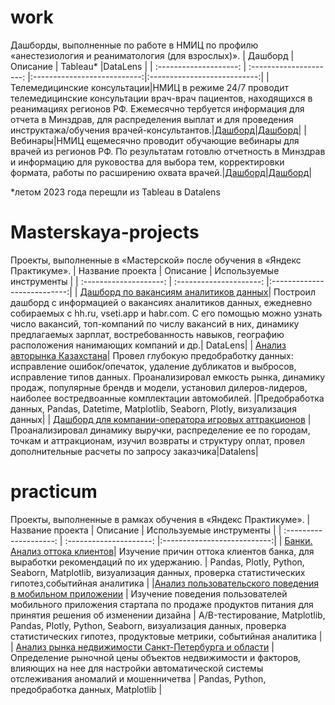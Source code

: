 # work
Дашборды, выполненные по работе в НМИЦ по профилю «анестезиология и реаниматология (для взрослых)».
| Дашборд  |     Описание      | Tableau*                     |DataLens                    |
| :--------------------: | :---------------------: |:---------------------------:|:---------------------------:|
|Телемедицинские консультации|НМИЦ в режиме 24/7 проводит телемедицинские консультации врач-врач пациентов, находящихся в реанимациях регионов РФ. Ежемесячно тербуется информация для отчета в Минздрав, для распределения выплат и для проведения инструктажа/обучения врачей-консультантов.|[Дашборд](https://public.tableau.com/views/2023_16861265772950/Dashboard1?:language=en-US&publish=yes&:display_count=n&:origin=viz_share_link)|[Дашборд](https://datalens.yandex/mgvj6trb4ocub)|
|Вебинары|НМИЦ ещемесячно проводит обучающие вебинары для врачей из регионов РФ. По результатам готовлю отчетность в Минздрав и информацию для руковоства для выбора тем, корректировки формата, работы по расширению охвата врачей.|[Дашборд](https://public.tableau.com/views/2023_16861184464870/Dashboard1?:language=en-US&:display_count=n&:origin=viz_share_link)|[Дашборд](https://datalens.yandex/qkk2smxfidgef)|

*летом 2023 года перещли из Tableau в Datalens 

# Masterskaya-projects
Проекты, выполненные в «Мастерской» после обучения в «Яндекс Практикуме».
| Название проекта             | Описание           | Используемые инструменты                    |
| :--------------------: | :---------------------: |:---------------------------:|
| [Дашборд по вакансиям аналитиков данных](https://datalens.yandex/2xnhehg8qs7mr)| Построил дашборд с информацией о вакансиях аналитиков данных, ежедневно собираемых с hh.ru, vseti.app и habr.com. С его помощью можно узнать число вакансий, топ-компаний по числу вакансий в них, динамику предлагаемых зарплат, востребованность навыков, географию расположения нанимающих компаний и др.| DataLens|
| [Анализ авторынка Казахстана](https://github.com/Yar-Shin/practicum/tree/main/cars_Kazakhstan_project)| Провел глубокую предобработку данных: исправление ошибок/опечаток, удаление дубликатов и выбросов, исправление типов данных. Проанализировал емкость рынка, динамику продаж, популярные брендв и модели, установил дилеров-лидеров, наиболее востредвоанные комплектации автомобилей. |Предобработка данных, Pandas, Datetime, Matplotlib, Seaborn, Plotly, визуализация данных|
| [Дашборд для компании-оператора игровых аттракционов](https://datalens.yandex/twr5045ls4lki) | Проанализировал динамику выручки, распределение ее по городам, точкам и аттракционам, изучил возвраты и структуру оплат, провел дополнительные расчеты по запросу заказчика|Datalens|

# practicum
Проекты, выполненные в рамках обучения в «Яндекс Практикуме».
| Название проекта             | Описание           | Используемые инструменты                    |
| :--------------------: | :---------------------: |:---------------------------:|
| [Банки. Анализ оттока клиентов](https://github.com/Yar-Shin/practicum/tree/main/bank_project)| Изучение причин оттока клиентов банка, для выработки рекомендаций по их удержанию. | Pandas, Plotly, Python, Seaborn, Matplotlib, визуализация данных, проверка статистических гипотез,событийная аналитика |
|[Анализ пользовательского поведения в мобильном приложении](https://github.com/Yar-Shin/practicum/tree/main/app_project)  | Изучение поведения пользователей мобильного приложения стартапа по продаже продуктов питания для принятия решения об изменении дизайна | A/B-тестирование, Matplotlib, Pandas, Plotly, Python, Seaborn, визуализация данных, проверка статистических гипотез, продуктовые метрики, событийная аналитика |
| [Анализ рынка недвижимости Санкт-Петербурга и области](https://github.com/Yar-Shin/practicum/tree/main/realty_project) | Определение рыночной цены объектов недвижимости и факторов, влияющих на нее для настройки автоматической системы отслеживания аномалий и мошенничетва | Pandas, Python, предобработка данных, Matplotlib |
